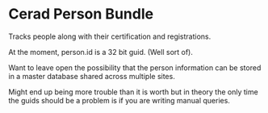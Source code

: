 Cerad Person Bundle
=================

Tracks people along with their certification and registrations.

At the moment, person.id is a 32 bit guid.  (Well sort of).  

Want to leave open the possibility that the person information can be stored in a master database shared across multiple sites.

Might end up being more trouble than it is worth but in 
theory the only time the guids should be a problem is if you are writing manual queries.

